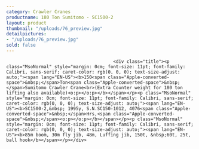 ```yaml
---
category: Crawler Cranes
productname: 180 Ton Sumitomo - SC1500-2
layout: product
thumbnail: "/uploads/76_preview.jpg"
detailpictures:
- "/uploads/76_preview.jpg"
sold: false
---
```


                                            <div class="title"><p class="MsoNormal" style="margin: 0cm; font-size: 11pt; font-family: Calibri, sans-serif; caret-color: rgb(0, 0, 0); text-size-adjust: auto;"><span lang="EN-US"><b>150<span class="Apple-converted-space">&nbsp;</span>Ton<span class="Apple-converted-space">&nbsp;</span>Sumitomo Crawler Crane<br>(Extra Counter weight for 180 ton lifting also available)<o:p></o:p></b></span></p><p class="MsoNormal" style="margin: 0cm; font-size: 11pt; font-family: Calibri, sans-serif; caret-color: rgb(0, 0, 0); text-size-adjust: auto;"><span lang="EN-US"><b>SC1500-2,&nbsp; 1995y, S.N.SC150-1012, 4076<span class="Apple-converted-space">&nbsp;</span>Hrs,<span class="Apple-converted-space">&nbsp;</span><o:p></o:p></b></span></p><p class="MsoNormal" style="margin: 0cm; font-size: 11pt; font-family: Calibri, sans-serif; caret-color: rgb(0, 0, 0); text-size-adjust: auto;"><span lang="EN-US"><b>85m boom, 30m fly jib, 48m, Luffing jib, 150t, &nbsp;60t, 25t, ball hook</b></span></p></div>


